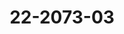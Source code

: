 ---
templateKey: product-page

title: 22-2073-03

images:
- alt: 22-2073-03 image
  image: "/img/22-2073-03.jpg"

category: Outdoor

subcategory: Techo

serie: Nix

description: Arbotante NIX, CREE LED, 700Lm, Acabado Gris.

material: Aluminio

consumption: 1x12W

voltage: 90- 240V

colorTemperature: Blanco cálido 3000K

cri: '>80'

beamAngle: 46°

ip: IP54

dataSheet: /img/22-2073-03.pdf
---